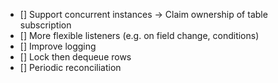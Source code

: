 - [] Support concurrent instances 
  -> Claim ownership of table subscription
- [] More flexible listeners (e.g. on field change, conditions)
- [] Improve logging
- [] Lock then dequeue rows
- [] Periodic reconciliation
